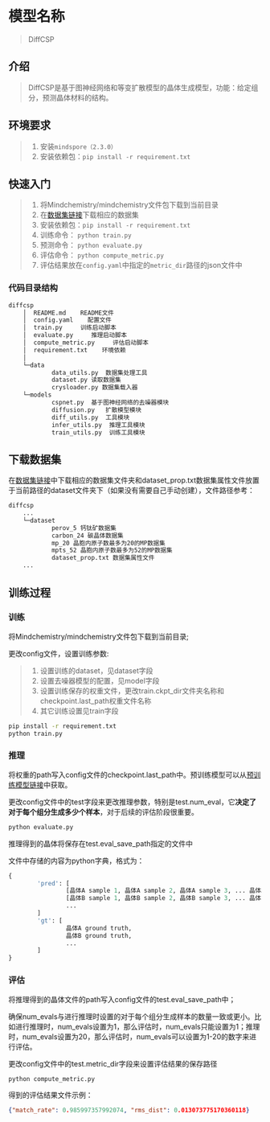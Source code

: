 
# 模型名称

> DiffCSP

## 介绍

> DiffCSP是基于图神经网络和等变扩散模型的晶体生成模型，功能：给定组分，预测晶体材料的结构。

## 环境要求

> 1. 安装`mindspore（2.3.0）`
> 2. 安装依赖包：`pip install -r requirement.txt`

## 快速入门

> 1. 将Mindchemistry/mindchemistry文件包下载到当前目录
> 2. 在[数据集链接](https://download-mindspore.osinfra.cn/mindscience/mindchemistry/diffcsp/)下载相应的数据集
> 3. 安装依赖包：`pip install -r requirement.txt`
> 4. 训练命令： `python train.py`
> 5. 预测命令： `python evaluate.py`
> 6. 评估命令： `python compute_metric.py`
> 7. 评估结果放在`config.yaml`中指定的`metric_dir`路径的json文件中

### 代码目录结构

```txt
diffcsp
    │  README.md    README文件
    │  config.yaml    配置文件
    │  train.py     训练启动脚本
    │  evaluate.py     推理启动脚本
    │  compute_metric.py     评估启动脚本
    │  requirement.txt    环境依赖
    │  
    └─data
            data_utils.py  数据集处理工具
            dataset.py 读取数据集
            crysloader.py 数据集载入器
    └─models
            cspnet.py  基于图神经网络的去噪器模块
            diffusion.py   扩散模型模块
            diff_utils.py  工具模块
            infer_utils.py  推理工具模块
            train_utils.py  训练工具模块

```

## 下载数据集

在[数据集链接](https://download-mindspore.osinfra.cn/mindscience/mindchemistry/diffcsp/)中下载相应的数据集文件夹和dataset_prop.txt数据集属性文件放置于当前路径的dataset文件夹下（如果没有需要自己手动创建），文件路径参考：

```txt
diffcsp
    ...
    └─dataset
            perov_5 钙钛矿数据集
            carbon_24 碳晶体数据集
            mp_20 晶胞内原子数最多为20的MP数据集
            mpts_52 晶胞内原子数最多为52的MP数据集
            dataset_prop.txt 数据集属性文件
    ...
```

## 训练过程

### 训练

将Mindchemistry/mindchemistry文件包下载到当前目录;

更改config文件，设置训练参数:
> 1. 设置训练的dataset，见dataset字段
> 2. 设置去噪器模型的配置，见model字段
> 3. 设置训练保存的权重文件，更改train.ckpt_dir文件夹名称和checkpoint.last_path权重文件名称
> 4. 其它训练设置见train字段

```bash
pip install -r requirement.txt
python train.py
```

### 推理

将权重的path写入config文件的checkpoint.last_path中。预训练模型可以从[预训练模型链接](https://download-mindspore.osinfra.cn/mindscience/mindchemistry/diffcsp/pre-train)中获取。

更改config文件中的test字段来更改推理参数，特别是test.num_eval，它**决定了对于每个组分生成多少个样本**，对于后续的评估阶段很重要。

```bash
python evaluate.py
```

推理得到的晶体将保存在test.eval_save_path指定的文件中

文件中存储的内容为python字典，格式为：

```python
{
        'pred': [
                [晶体A sample 1, 晶体A sample 2, 晶体A sample 3, ... 晶体A sample num_eval],
                [晶体B sample 1, 晶体B sample 2, 晶体B sample 3, ... 晶体B sample num_eval]
                ...
        ]
        'gt': [
                晶体A ground truth,
                晶体B ground truth,
                ...
        ]
}
```

### 评估

将推理得到的晶体文件的path写入config文件的test.eval_save_path中；

确保num_evals与进行推理时设置的对于每个组分生成样本的数量一致或更小。比如进行推理时，num_evals设置为1，那么评估时，num_evals只能设置为1；推理时，num_evals设置为20，那么评估时，num_evals可以设置为1-20的数字来进行评估。

更改config文件中的test.metric_dir字段来设置评估结果的保存路径

```bash
python compute_metric.py
```

得到的评估结果文件示例：

```json
{"match_rate": 0.985997357992074, "rms_dist": 0.013073775170360118}
```
